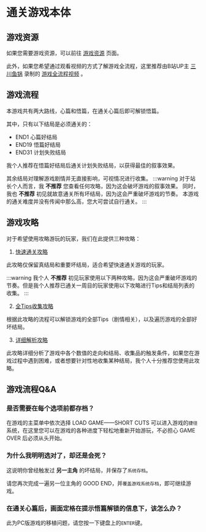 # 通关游戏本体

## 游戏资源
如果您需要游戏资源，可以前往 [游戏资源](/resource/游戏资源) 页面。

此外，如果您希望通过观看视频的方式了解游戏全流程，这里推荐由B站UP主 [三川鱼锅](https://space.bilibili.com/220130830) 录制的 [游戏全流程视频](https://www.bilibili.com/video/BV1rW41177UD/) 。

## 游戏流程

本游戏共有两大路线，心篇和悟篇，在通关心篇后即可解锁悟篇。

其中，只有以下结局是必须通关的：

- END1 心篇好结局
- END19 悟篇好结局
- END31 计划失败结局

我个人推荐在悟篇好结局后通关计划失败结局，以获得最佳的叙事效果。

其余结局对理解游戏剧情并无直接影响，可视情况进行收集。
:::warning
对于站长个人而言，我 **不推荐** 您查看任何攻略，因为这会破坏游戏的叙事效果。
同时，我也 **不推荐** 初见就故意通关所有坏结局，因为这会严重破坏游戏的节奏。
本游戏的通关难度并没有传闻中那么高，您大可尝试自行通关。
:::

## 游戏攻略

对于希望使用攻略游玩的玩家，我们在此提供三种攻略：

1. [快速通关攻略](/data/游戏攻略/快速通关攻略.html)

此攻略仅保留真结局和重要坏结局，适合希望快速通关游戏的玩家。


:::warning
我个人 **不推荐** 初见玩家使用以下两种攻略，因为这会严重破坏游戏的节奏。但是我个人推荐已通关一周目的玩家使用以下攻略进行Tips和结局列表的收集。
:::

2. [全Tips收集攻略](/data/游戏攻略/全Tips收集攻略.html)

根据此攻略的流程可以解锁游戏的全部Tips（剧情相关），以及遍历游戏的全部好坏结局。

3. [详细解析攻略](/data/游戏攻略/详细解析攻略)

此攻略详细分析了游戏中各个数值的走向和结局、收集品的触发条件，如果您在游戏过程中遇到困难，或者想要针对性地收集某种结局，我个人十分推荐您使用此攻略。


## 游戏流程Q&A

### 是否需要在每个选项前都存档？
在游戏的主菜单中依次选择 LOAD GAME——SHORT CUTS 可以进入游戏的`捷径`系统，在这里您可以在游戏的各种进度下轻松地重新开始游玩，不必担心 GAME OVER 后必须从头开始。

### 为什么我明明选对了，却还是会死？
这说明你曾经触发过 **另一主角** 的坏结局，并保存了`系统存档`。

请您再次完成一遍另一位主角的 GOOD END，并`覆盖游戏系统存档`，即可继续游戏。

### 在通关心篇后，画面定格在提示悟篇解锁的信息下，该怎么办？
此为PC版游戏的移植问题，请您按一下键盘上的`ENTER`键。